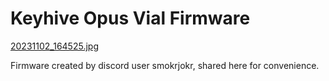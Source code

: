 # Keyhive Opus Vial Firmware
[20231102_164525.jpg]()

Firmware created by discord user smokrjokr, shared here for convenience.
